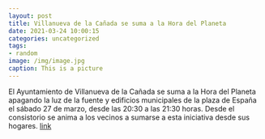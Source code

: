 ```yaml
---
layout: post
title: Villanueva de la Cañada se suma a la Hora del Planeta
date: 2021-03-24 10:00:15
categories: uncategorized
tags:
- random
image: /img/image.jpg
caption: This is a picture
---
```

El Ayuntamiento de Villanueva de la Cañada se suma a la Hora del Planeta apagando la luz de la fuente y edificios municipales de la plaza de España el sábado 27 de marzo, desde las 20:30 a las 21:30 horas. Desde el consistorio se anima a los vecinos a sumarse a esta iniciativa desde sus hogares.  [link](https://www.ayto-villacanada.es/tu-ayuntamiento/villanueva-de-la-canada-se-suma-a-la-hora-del-planeta/)

